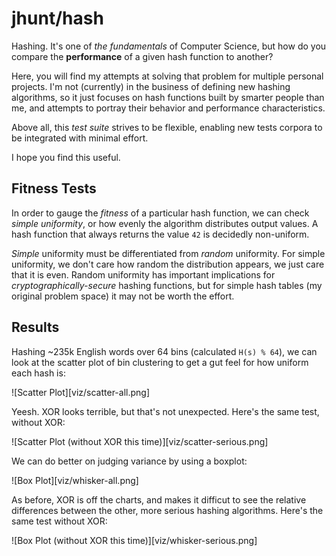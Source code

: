jhunt/hash
==========

Hashing.  It's one of _the fundamentals_ of Computer Science, but
how do you compare the **performance** of a given hash function to
another?

Here, you will find my attempts at solving that problem for
multiple personal projects.  I'm not (currently) in the business
of defining new hashing algorithms, so it just focuses on hash
functions built by smarter people than me, and attempts to portray
their behavior and performance characteristics.

Above all, this _test suite_ strives to be flexible, enabling new
tests corpora to be integrated with minimal effort.

I hope you find this useful.

Fitness Tests
-------------

In order to gauge the _fitness_ of a particular hash function, we
can check _simple uniformity_, or how evenly the algorithm
distributes output values.  A hash function that always returns
the value `42` is decidedly non-uniform.

_Simple_ uniformity must be differentiated from _random_
uniformity.  For simple uniformity, we don't care how random the
distribution appears, we just care that it is even.  Random
uniformity has important implications for
_cryptographically-secure_ hashing functions, but for simple hash
tables (my original problem space) it may not be worth the effort.

Results
-------

Hashing ~235k English words over 64 bins (calculated `H(s) % 64`),
we can look at the scatter plot of bin clustering to get a gut
feel for how uniform each hash is:

![Scatter Plot][viz/scatter-all.png]

Yeesh.  XOR looks terrible, but that's not unexpected.
Here's the same test, without XOR:

![Scatter Plot (without XOR this time)][viz/scatter-serious.png]

We can do better on judging variance by using a boxplot:

![Box Plot][viz/whisker-all.png]

As before, XOR is off the charts, and makes it difficut to see the
relative differences between the other, more serious hashing
algorithms.  Here's the same test without XOR:

![Box Plot (without XOR this time)][viz/whisker-serious.png]
